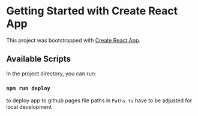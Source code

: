 # Getting Started with Create React App

This project was bootstrapped with [Create React App](https://github.com/facebook/create-react-app).

## Available Scripts

In the project directory, you can run:

### `npm run deploy`
to deploy app to github pages
file paths in `Paths.ts` have to be adjusted for local development
